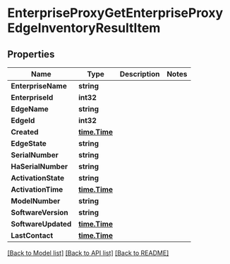 # EnterpriseProxyGetEnterpriseProxyEdgeInventoryResultItem

## Properties

Name | Type | Description | Notes
------------ | ------------- | ------------- | -------------
**EnterpriseName** | **string** |  | 
**EnterpriseId** | **int32** |  | 
**EdgeName** | **string** |  | 
**EdgeId** | **int32** |  | 
**Created** | [**time.Time**](time.Time.md) |  | 
**EdgeState** | **string** |  | 
**SerialNumber** | **string** |  | 
**HaSerialNumber** | **string** |  | 
**ActivationState** | **string** |  | 
**ActivationTime** | [**time.Time**](time.Time.md) |  | 
**ModelNumber** | **string** |  | 
**SoftwareVersion** | **string** |  | 
**SoftwareUpdated** | [**time.Time**](time.Time.md) |  | 
**LastContact** | [**time.Time**](time.Time.md) |  | 

[[Back to Model list]](../README.md#documentation-for-models) [[Back to API list]](../README.md#documentation-for-api-endpoints) [[Back to README]](../README.md)


